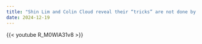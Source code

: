 ```yaml
---
title: "Shin Lim and Colin Cloud reveal their “tricks” are not done by CGI"
date: 2024-12-19
---
```


{{< youtube R_M0WlA31v8 >}}

